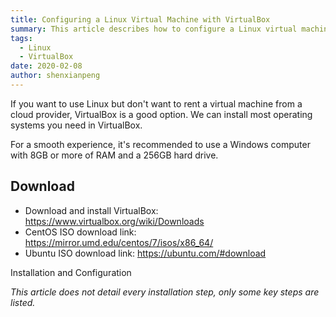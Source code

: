```yaml
---
title: Configuring a Linux Virtual Machine with VirtualBox
summary: This article describes how to configure a Linux virtual machine in VirtualBox, including download, installation, and configuration steps, helping users quickly set up a Linux environment.
tags:
  - Linux
  - VirtualBox
date: 2020-02-08
author: shenxianpeng
---
```


If you want to use Linux but don't want to rent a virtual machine from a cloud provider, VirtualBox is a good option.  We can install most operating systems you need in VirtualBox.

For a smooth experience, it's recommended to use a Windows computer with 8GB or more of RAM and a 256GB hard drive.



## Download

* Download and install VirtualBox: https://www.virtualbox.org/wiki/Downloads
* CentOS ISO download link: https://mirror.umd.edu/centos/7/isos/x86_64/
* Ubuntu ISO download link: https://ubuntu.com/#download

Installation and Configuration

_This article does not detail every installation step, only some key steps are listed._